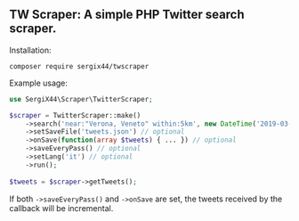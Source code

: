 ## TW Scraper: A simple PHP Twitter search scraper.

Installation:
```
composer require sergix44/twscraper
```

Example usage:
```php
use SergiX44\Scraper\TwitterScraper;

$scraper = TwitterScraper::make()
	->search('near:"Verona, Veneto" within:5km', new DateTime('2019-03-01'), new DateTime())
	->setSaveFile('tweets.json') // optional
	->onSave(function(array $tweets) { ... }) // optional
	->saveEveryPass() // optional
	->setLang('it') // optional
	->run();
	
$tweets = $scraper->getTweets();
```

If both `->saveEveryPass()` and `->onSave` are set, the tweets received by the callback will be incremental.